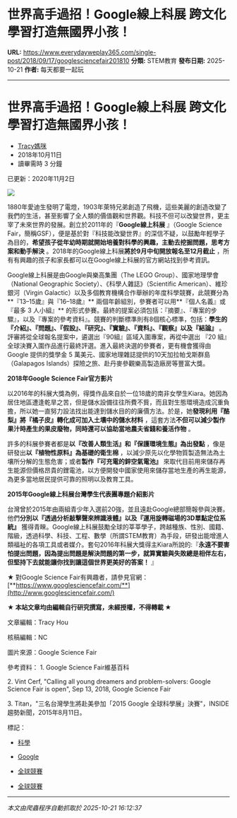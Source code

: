 # 世界高手過招！Google線上科展 跨文化學習打造無國界小孩！

**URL:** https://www.everydayweplay365.com/single-post/2018/09/17/googlesciencefair201810
**分類:** STEM教育
**發布日期:** 2025-10-21
**作者:** 每天都要一起玩

---

# 世界高手過招！Google線上科展 跨文化學習打造無國界小孩！

  * [Tracy媽咪](https://www.everydayweplay365.com/profile/512d3ea1-3c8b-4cca-a217-a2795c667b27/profile)
  * 2018年10月11日
  * 讀畢需時 3 分鐘



已更新：2020年11月2日

  


![](https://static.wixstatic.com/media/d57202_694de2da6bd24fcbbe4c229ff1160706~mv2.png/v1/fill/w_84,h_31,al_c,q_85,usm_0.66_1.00_0.01,blur_2,enc_avif,quality_auto/d57202_694de2da6bd24fcbbe4c229ff1160706~mv2.png)

1880年愛迪生發明了電燈，1903年萊特兄弟創造了飛機，這些美麗的創造改變了我們的生活，甚至影響了全人類的價值觀和世界觀。科技不但可以改變世界，更主宰了未來世界的發展。創立於2011年的『**Google線上科展** 』（Google Science Fair，簡稱GSF），便是基於對『科技能改變世界』的深信不疑，以鼓勵年輕學子為目的，**希望孩子從年幼時期就開始培養對科學的興趣，主動去挖掘問題，思考方案和動手解決** 。2018年的Google線上科展**將於9月中旬開放報名至12月截止** ，所有有興趣的孩子和家長都可以在Google線上科展的官方網站找到參考資訊。

  


Google線上科展是由Google與樂高集團（The LEGO Group）、國家地理學會（National Geographic Society）、《科學人雜誌》（Scientific American）、維珍銀河（Virgin Galactic）以及多個教育機構合作舉辦的年度科學競賽，此競賽分為**『13–15歲』與『16–18歲』** 兩個年齡組別，參賽者可以用**『個人名義』或『最多 3 人小組』** 的形式參賽。最終的提案必須包括：『摘要』、『專案的步驟』，以及『專案的參考資料』。競賽的判斷標準則有8個核心標準，包括：**學生的『介紹』、『問題』、『假設』、『研究』、『實驗』、『資料』、『觀察』以及『結論』** 。評審將從全球報名提案中，遴選出『90組』區域入圍專案，再從中選出 『20 組』全球決賽入圍作品進行最終評選。進入最終決選的參賽者，更有機會獲得由 Google 提供的獎學金 5 萬美元、國家地理雜誌提供的10天加拉帕戈斯群島（Galapagos Islands）探險之旅、赴丹麥參觀樂高製造廠房等豐富大獎。

**2018年Google Science Fair官方影片**

以2016年的科展大獎為例，得獎作品來自於一位18歲的南非女學生Kiara。她因為居住地區遭逢乾旱之苦，但是儲水設備往往所費不貲，而且對生態環境造成沉重負擔，所以她一直努力設法找出能達到儲水目的的廉價方法。於是，她**發現利用『酪梨』將『橘子皮』轉化成可加入土壤中的儲水材料** ，這套方法**不但可以減少製作果汁時產生的果皮廢物，同時還可以協助當地農夫省錢和養活作物** 。

  


許多的科展參賽者都是**以『改善人類生活』和『保護環境生態』為出發點** ，像是研發出**以『植物性原料』為基礎的衛生棉** ，以減少原先以化學物質製造無法為土壤所分解的生態危害；或者**製作『可充電的鋅空氣電池』** 來取代目前用來儲存再生能源但價格昂貴的鋰電池，以方便開發中國家使用來儲存當地生產的再生能源，為更多當地居民提供可靠的照明以及教育工具。

  


**2015年Google線上科展台灣學生代表團專題介紹影片**

台灣曾於2015年由兩組青少年入選前20強，並且遠赴Google總部簡報參與決賽。他們**分別以『透過分析敲擊聲來辨識液體』以及『運用旋轉磁場的3D單點定位系統』** 獲得青睞。Google線上科展鼓勵全球的莘莘學子，跨越種族、性別、國籍、階級，透過科學、科技、工程、數學（所謂STEM教育）為手段，研發出能增進人類福祉的各項工具或者媒介。套句2016年科展大獎得主Kiara所說的:『**永遠不要害怕提出問題，因為提出問題是解決問題的第一步，就算實驗與失敗總是相伴左右，但堅持下去就能讓你找到讓這個世界更美好的答案！** 』

  


★ 對Google Science Fair有興趣者，請參見官網：[**https://www.googlesciencefair.com/**](http://www.googlesciencefair.com/)

  


**★ 本站文章均由編輯自行研究撰寫，未經授權，不得轉載 ★**

文章編輯：Tracy Hou

核稿編輯：NC

圖片來源：Google Science Fair

參考資料： 1\. Google Science Fair維基百科 

2\. Vint Cerf, "Calling all young dreamers and problem-solvers: Google Science Fair is open", Sep 13, 2018, Google Science Fair

3\. Titan，"三名台灣學生將赴美參加「2015 Google 全球科學展」決賽"，INSIDE趨勢新聞，2015年8月11日。

  


標記：

  * [科學](https://www.everydayweplay365.com/home/tags/科學)
  * [Google](https://www.everydayweplay365.com/home/tags/google)
  * [全球競賽](https://www.everydayweplay365.com/home/tags/全球競賽)



  * [全球競賽](https://www.everydayweplay365.com/home/categories/全球競賽)




---

*本文由爬蟲程序自動抓取於 2025-10-21 16:12:37*
